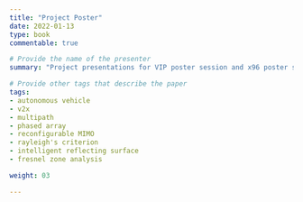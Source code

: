 ```yaml
---
title: "Project Poster"
date: 2022-01-13
type: book
commentable: true

# Provide the name of the presenter
summary: "Project presentations for VIP poster session and x96 poster session."

# Provide other tags that describe the paper
tags:
- autonomous vehicle
- v2x
- multipath
- phased array
- reconfigurable MIMO
- rayleigh's criterion
- intelligent reflecting surface
- fresnel zone analysis

weight: 03

---
```

